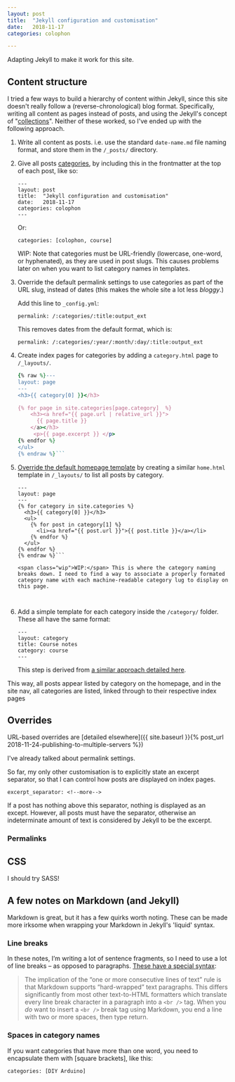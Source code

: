 ```yaml
---
layout: post
title:  "Jekyll configuration and customisation"
date:   2018-11-17
categories: colophon

---
```


Adapting Jekyll to make it work for this site.

<!--more-->


## Content structure

I tried a few ways to build a hierarchy of content within Jekyll, since this site doesn't really follow a (reverse-chronological) blog format. Specifically, writing all content as pages instead of posts, and using the Jekyll's concept of "[collections](https://jekyllrb.com/docs/collections/)". Neither of these worked, so I've ended up with the following approach.

1. Write all content as posts. i.e. use the standard `date-name.md` file naming format, and store them in the `/_posts/` directory.

2. Give all posts [categories](https://jekyllrb.com/docs/posts/#categories-and-tags), by including this in the frontmatter at the top of each post, like so:

	```
	---
	layout: post
	title:  "Jekyll configuration and customisation"
	date:   2018-11-17
	categories: colophon
	---
	```
	
	Or:
	```
	categories: [colophon, course]
	```

	<span class="wip">WIP:</span> Note that categories must be URL-friendly (lowercase, one-word, or hyphenated), as they are used in post slugs. This causes problems later on when you want to list category names in templates.

3. Override the default permalink settings to use categories as part of the URL slug, instead of dates (this makes the whole site a lot less _bloggy_.)

	Add this line to `_config.yml`: 
	```
	permalink: /:categories/:title:output_ext
	```

	This removes dates from the default format, which is:
	```
	permalink: /:categories/:year/:month/:day/:title:output_ext
	```


4. Create index pages for categories by adding a `category.html` page to `/_layouts/`. 

	```ruby
	{% raw %}---
	layout: page
	---
	<h3>{{ category[0] }}</h3>

	{% for page in site.categories[page.category]  %}
		<h3><a href="{{ page.url | relative_url }}">
		  {{ page.title }}
		</a></h3>
		 <p>{{ page.excerpt }} </p>
	{% endfor %}
	</ul>
	{% endraw %}```

5. [Override the default homepage template](https://jekyllrb.com/docs/themes/#overriding-theme-defaults) by creating a similar `home.html` template in `/_layouts/` to list all posts by category. 

	```ruby{% raw %}
	---
	layout: page
	---
	{% for category in site.categories %}
	  <h3>{{ category[0] }}</h3>
	  <ul>
		{% for post in category[1] %}
		  <li><a href="{{ post.url }}">{{ post.title }}</a></li>
		{% endfor %}
	  </ul>
	{% endfor %}
	{% endraw %}```
	
	<span class="wip">WIP:</span> This is where the category naming breaks down. I need to find a way to associate a properly formated category name with each machine-readable category lug to display on this page.



6. Add a simple template for each category inside the `/category/` folder. These all have the same format:
	```
	---
	layout: category
	title: Course notes
	category: course
	---
	```
	
	This step is derived from [a similar approach detailed here](https://kylewbanks.com/blog/creating-category-pages-in-jekyll-without-plugins).

This way, all posts appear listed by category on the homepage, and in the site nav, all categories are listed, linked through to their respective index pages



## Overrides

URL-based overrides are [detailed elsewhere]({{ site.baseurl }}{% post_url 2018-11-24-publishing-to-multiple-servers %})

I've already talked about permalink settings.

So far, my only other customisation is to explicitly state an excerpt separator, so that I can control how posts are displayed on index pages.

```
excerpt_separator: <!--more-->
```

If a post has nothing above this separator, nothing is displayed as an except. However, all posts must have the separator, otherwise an indeterminate amount of text is considered by Jekyll to be the excerpt.

### Permalinks


## CSS

I should try SASS!





## A few notes on Markdown (and Jekyll)

Markdown is great, but it has a few quirks worth noting. These can be made more irksome when wrapping your Markdown in Jekyll's 'liquid' syntax.

### Line breaks
In these notes, I’m writing a lot of sentence fragments, so I need to use a lot of line breaks – as opposed to paragraphs. [These have a special syntax](https://daringfireball.net/projects/markdown/syntax#p):

> The implication of the “one or more consecutive lines of text” rule is that Markdown supports “hard-wrapped” text paragraphs. This differs significantly from most other text-to-HTML formatters which translate every line break character in a paragraph into a `<br />` tag.
> When you _do_ want to insert a `<br />` break tag using Markdown, you end a line with two or more spaces, then type return.


### Spaces in category names
If you want categories that have more than one word, you need to encapsulate them with [square brackets], like this:

```
categories: [DIY Arduino]
```
